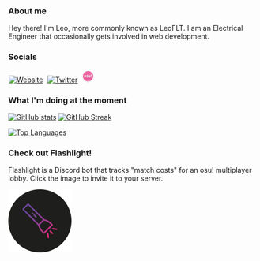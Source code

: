 ### About me
Hey there! I'm Leo, more commonly known as LeoFLT. I am an Electrical Engineer that occasionally gets involved in web development.

### Socials
[<img alt="Website" width="24px" hspace="1px" src="https://leoflt.com/favicon.svg" />][site]
[<img alt="Twitter" width="24px" hspace="4px" src="https://i.imgur.com/KltN3kv.png" />][twitter]
[<img alt="osu!" width="25px" src="https://raw.githubusercontent.com/ppy/osu-web/master/public/images/layout/osu-logo%402x.png" />][osu]
<br>

### What I'm doing at the moment

[![GitHub stats](https://github-readme-stats.vercel.app/api?username=LeoFLT&theme=github_dark)](https://github.com/anuraghazra/github-readme-stats)
[![GitHub Streak](https://github-readme-streak-stats.herokuapp.com/?user=LeoFLT&theme=github-dark)](https://git.io/streak-stats)

[![Top Languages](https://github-readme-stats.vercel.app/api/top-langs/?username=LeoFLT&theme=github_dark)](https://github.com/anuraghazra/github-readme-stats)

### Check out Flashlight!

Flashlight is a Discord bot that tracks "match costs" for an osu! multiplayer lobby. Click the image to invite it to your server.

[<img align="left" width="128px" alt="Click to invite Flashlight to your guild" src="https://raw.githubusercontent.com/LeoFLT/FlashlightBot/main/assets/flashlight.svg"></img>][flashlight]

[flashlight]: https://flashlight.leoflt.com
[osu]: https://osu.ppy.sh/users/3668779
[site]: https://leoflt.com
[twitter]: https://twitter.com/leoflt
